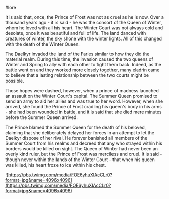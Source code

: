  #lore 

It is said that, once, the Prince of Frost was not as cruel as he is now. Over a thousand years ago - it is said - he was the consort of the Queen of Winter, whom he loved with all his heart. The Winter Court was not always cold and desolate, once it was beautiful and full of life. The land danced with creatures of winter, the sky shone with the winter lights. All of this changed with the death of the Winter Queen.

The Daelkyr invaded the land of the Faries similar to how they did the material realm. During this time, the invasion caused the two queens of Winter and Spring to ally with each other to fight them back. Indeed, as the battle went on and they worked more closely together, many eladrin came to believe that a lasting relationship between the two courts might be possible.

Those hopes were dashed, however, when a prince of madness launched an assault on the Winter Court's capital. The Summer Queen promised to send an army to aid her allies and was true to her word. However, when she arrived, she found the Prince of Frost cradling his queen's body in his arms - she had been wounded in battle, and it is said that she died mere minutes before the Summer Queen arrived.

The Prince blamed the Summer Queen for the death of his beloved, claiming that she deliberately delayed her forces in an attempt to let the Daelkyr dispose of her rival. He forever banished all members of the Summer Court from his realms and decreed that any who strayed within his borders would be killed on sight. The Queen of Winter had never been an overly kind ruler, but the Prince of Frost was merciless and cruel. It is said - though never within the lands of the Winter Court - that when his queen was killed, his heart froze to ice within his chest.

![https://pbs.twimg.com/media/FOE6yhuXIAcCLr0?format=jpg&name=4096x4096](https://pbs.twimg.com/media/FOE6yhuXIAcCLr0?format=jpg&name=4096x4096)